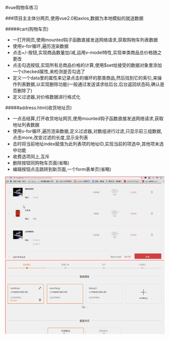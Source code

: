 #vue购物车练习

###项目主主体分两页,使用vue2.0和axios,数据为本地模拟的就送数据

#####cart(购物车页)

- 一打开网页,使用mounted钩子函数直接发送网络请求,获取购物车列表数据
- 使用v-for循环,遍历渲染数据
- 点击+/-按钮,实现商品数量加/减,运用v-model特性,实现单类商品总价格随之更改
- 点击勾选按钮,实现所有总商品价格的计算,使用$set给接受的数据对象里添加一个checked属性,来检测是否勾选了
- 定义一个data里的属性来记录点击的循环的那类商品,然后找到它的索引,来操作列表数据,以实现删除功能(一般通过发送请求给后台,后台返回状态码,确认是否删除了)
- 定义过滤器,对价格数据进行格式化

#####address.html(收货地址页)

- 一点击结算,打开收货地址网页,使用mounted钩子函数直接发送网络请求,获取地址列表数据
- 使用v-for循环,遍历渲染数据,定义过滤器,对数组进行过滤,只显示前三组数据,点击more,改变过滤的长度,显示全列表
- 击时将当前地址index赋值为此列表项的地址ID,实现当前的项选中,其他项未选中功能
- 收费选项同上,互斥
- 删除按钮同购物车页面(省略)
- 编辑按钮点击跳转到新页面,一个form表单页(省略)

![image](https://raw.githubusercontent.com/he1237596/vueShoppingCart/master/1.gif)
![image](https://raw.githubusercontent.com/he1237596/vueShoppingCart/master/2.gif)
